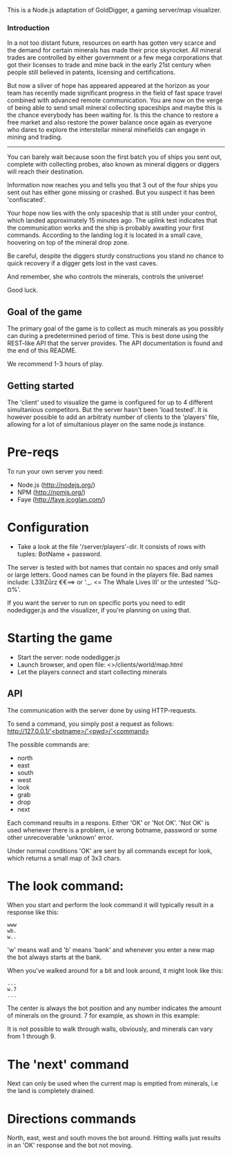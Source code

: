 This is a Node.js adaptation of GoldDigger, a gaming server/map visualizer.

### Introduction
 In a not too distant future, resources on earth has gotten very scarce and the demand for certain minerals has made their price skyrocket. All mineral trades are controlled by either government or a few mega corporations that got their licenses to trade and mine back in the early 21st century when people still believed in patents, licensing and certifications.

 But now a sliver of hope has appeared appeared at the horizon as your team has recently made significant progress in the field of fast space travel combined with advanced remote communication. You are now on the verge of being able to send small mineral collecting spaceships and maybe this is the chance everybody has been waiting for. Is this the chance to restore a free market and also restore the power balance once again as everyone who dares to explore the interstellar mineral minefields can engage in mining and trading.
 
---

 You can barely wait because soon the first batch you of ships you sent out, complete with collecting probes, also known as mineral diggers or diggers will reach their destination. 

Information now reaches you and tells you that 3 out of the four ships you sent out has either gone missing or crashed. But you suspect it has been 'confiscated'.

 Your hope now lies with the only spaceship that is still under your control, which landed approximately 15 minutes ago. The uplink test indicates that the communication works and the ship is probably awaiting your first commands. According to the landing log it is located in a small cave, hoovering on top of the mineral drop zone. 

Be careful, despite the diggers sturdy constructions you stand no chance to quick recovery if a digger gets lost in the vast caves. 

And remember, she who controls the minerals, controls the universe!

Good luck.


## Goal of the game

The primary goal of the game is to collect as much minerals as you possibly can during a predetermined period of time. This is best done using the REST-like API that the server provides. The API documentation is found and the end of this README.

We recommend 1-3 hours of play.

## Getting started

The 'client' used to visualize the game is configured for up to 4 different simultanious competitors. But the server hasn't been 'load tested'. It is however possible to add an arbitraty number of clients to the 'players' file, allowing for a lot of simultanious player on the same node.js instance.

# Pre-reqs
To run your own server you need:
- Node.js (http://nodejs.org/)
- NPM (http://npmjs.org/)
- Faye (http://faye.jcoglan.com/)

# Configuration
- Take a look at the file '<path to nodedigger>/server/players'-dir. It consists of rows with tuples: BotName + password. 

The server is tested with bot names that contain no spaces and only small or large letters. Good names can be found in the players file. Bad names include: L33tZûrz €€==> or '._. <= The Whale Lives III' or the untested '%¤-¤%'.

If you want the server to run on specific ports you need to edit nodedigger.js and the visualizer, if you're planning on using that.

# Starting the game

- Start the server: node nodedigger.js
- Launch browser, and open file: <<nodediggerdir>>/clients/world/map.html
- Let the players connect and start collecting minerals

## API

The communication with the server done by using HTTP-requests.

To send a command, you simply post a request as follows:
http://127.0.0.1/'<botname>/'<pwd>/'<command>

The possible commands are: 
*    north
*    east
*    south
*    west
*    look
*    grab
*    drop
*    next


Each command results in a respons. Either 'OK' or 'Not OK'. 'Not OK' is used whenever there is a problem, i.e wrong botname, password or some other unrecoverable 'unknown' error. 

Under normal conditions 'OK' are sent by all commands except for look, which returns a small map of 3x3 chars.

# The look command:

When you start and perform the look command it will typically result in a response like this:

    www
    wb.
    w..

'w' means wall and 'b' means 'bank' and whenever you enter a new map the bot always starts at the bank.

When you've walked around for a bit and look around, it might look like this:

    ...
    w.7
    ...

The center is always the bot position and any number indicates the amount of minerals on the ground. 7 for example, as shown in this example:

It is not possible to walk through walls, obviously, and minerals can vary from 1 through 9.

# The 'next' command

Next can only be used when the current map is emptied from minerals, i.e the land is completely drained. 

# Directions commands

North, east, west and south moves the bot around. Hitting walls just results in an 'OK' response and the bot not moving.